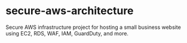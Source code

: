 # secure-aws-architecture
Secure AWS infrastructure project for hosting a small business website using EC2, RDS, WAF, IAM, GuardDuty, and more.
